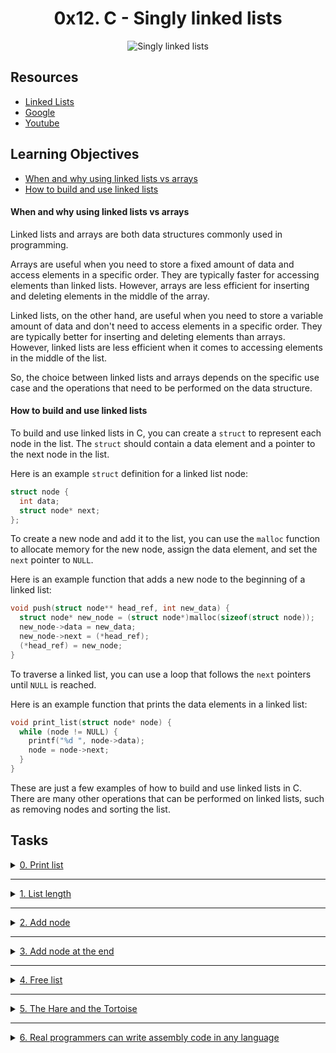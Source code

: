 
<h1 align="center">
0x12. C - Singly linked lists
</h1>

<p align="center">
    <img src="https://s3.amazonaws.com/intranet-projects-files/holbertonschool-low_level_programming/229/giphy-3.gif" alt="Singly linked lists">
</p>

## Resources
- [Linked Lists](https://www.youtube.com/watch?v=udapt4FGY20&feature=youtu.be&t=2m10s)
- [Google](https://www.google.com)
- [Youtube](https://www.youtube.com)

## Learning Objectives
- [When and why using linked lists vs arrays](#when-and-why-using-linked-lists-vs-arrays)
- [How to build and use linked lists](#how-to-build-and-use-linked-lists)

#### When and why using linked lists vs arrays
Linked lists and arrays are both data structures commonly used in programming.

Arrays are useful when you need to store a fixed amount of data and access elements in a specific order. They are typically faster for accessing elements than linked lists. However, arrays are less efficient for inserting and deleting elements in the middle of the array.

Linked lists, on the other hand, are useful when you need to store a variable amount of data and don't need to access elements in a specific order. They are typically better for inserting and deleting elements than arrays. However, linked lists are less efficient when it comes to accessing elements in the middle of the list.

So, the choice between linked lists and arrays depends on the specific use case and the operations that need to be performed on the data structure.

#### How to build and use linked lists
To build and use linked lists in C, you can create a `struct` to represent each node in the list. The `struct` should contain a data element and a pointer to the next node in the list.

Here is an example `struct` definition for a linked list node:

```c
struct node {
  int data;
  struct node* next;
};
```

To create a new node and add it to the list, you can use the `malloc` function to allocate memory for the new node, assign the data element, and set the `next` pointer to `NULL`.

Here is an example function that adds a new node to the beginning of a linked list:

```c
void push(struct node** head_ref, int new_data) {
  struct node* new_node = (struct node*)malloc(sizeof(struct node));
  new_node->data = new_data;
  new_node->next = (*head_ref);
  (*head_ref) = new_node;
}
```

To traverse a linked list, you can use a loop that follows the `next` pointers until `NULL` is reached.

Here is an example function that prints the data elements in a linked list:

```c
void print_list(struct node* node) {
  while (node != NULL) {
    printf("%d ", node->data);
    node = node->next;
  }
}
```

These are just a few examples of how to build and use linked lists in C. There are many other operations that can be performed on linked lists, such as removing nodes and sorting the list.


## Tasks

<details>
<summary>
<a href="./0-print_list.c">0. Print list</a>
</summary>

```c
#include <stdlib.h>
#include <string.h>
#include <stdio.h>
#include "lists.h"

/**
 * main - check the code
 *
 * Return: Always 0.
 */
int main(void)
{
    list_t *head;
    list_t *new;
    list_t hello = {"World", 5, NULL};
    size_t n;

    head = &hello;
    new = malloc(sizeof(list_t));
    if (new == NULL)
    {
        printf("Error\n");
        return (1);
    }
    new->str = strdup("Hello");
    new->len = 5;
    new->next = head;
    head = new;
    n = print_list(head);
    printf("-> %lu elements\n", n);

    printf("\n");
    free(new->str);
    new->str = NULL;
    n = print_list(head);
    printf("-> %lu elements\n", n);

    free(new);
    return (0);
}
```

> Compiled with: `gcc -Wall -pedantic -Werror -Wextra 0-main.c 0-print_list.c -o a`

> Output:

```sh
[5] Hello
[5] World
-> 2 elements

[0] (nil)
[5] World
-> 2 elements
```

</details>

---

<details>
<summary>
<a href="./1-list_len.c">1. List length</a>
</summary>

```c
#include <stdlib.h>
#include <string.h>
#include <stdio.h>
#include "lists.h"

/**
 * main - check the code
 *
 * Return: Always 0.
 */
int main(void)
{
    list_t *head;
    list_t *new;
    list_t hello = {"World", 5, NULL};
    size_t n;

    head = &hello;
    new = malloc(sizeof(list_t));
    if (new == NULL)
    {
        printf("Error\n");
        return (1);
    }
    new->str = strdup("Hello");
    new->len = 5;
    new->next = head;
    head = new;
    n = list_len(head);
    printf("-> %lu elements\n", n);
    free(new->str);
    free(new);
    return (0);
}
```

> Compiled with: `gcc -Wall -pedantic -Werror -Wextra 1-main.c 1-list_len.c -o b`

> Output:

```sh
-> 2 elements
```

</details>

---

<details>
<summary>
<a href="./2-add_node.c">2. Add node</a>
</summary>

```c
#include <stdlib.h>
#include <string.h>
#include <stdio.h>
#include "lists.h"

/**
 * main - check the code
 *
 * Return: Always 0.
 */
int main(void)
{
    list_t *head;

    head = NULL;
    add_node(&head, "Alexandro");
    add_node(&head, "Asaia");
    add_node(&head, "Augustin");
    add_node(&head, "Bennett");
    add_node(&head, "Bilal");
    add_node(&head, "Chandler");
    add_node(&head, "Damian");
    add_node(&head, "Daniel");
    add_node(&head, "Dora");
    add_node(&head, "Electra");
    add_node(&head, "Gloria");
    add_node(&head, "Joe");
    add_node(&head, "John");
    add_node(&head, "John");
    add_node(&head, "Josquin");
    add_node(&head, "Kris");
    add_node(&head, "Marine");
    add_node(&head, "Mason");
    add_node(&head, "Praylin");
    add_node(&head, "Rick");
    add_node(&head, "Rick");
    add_node(&head, "Rona");
    add_node(&head, "Siphan");
    add_node(&head, "Sravanthi");
    add_node(&head, "Steven");
    add_node(&head, "Tasneem");
    add_node(&head, "William");
    add_node(&head, "Zee");
    print_list(head);
    return (0);
}
```

> Compiled with: `gcc -Wall -pedantic -Werror -Wextra 2-main.c 2-add_node.c 0-print_list.c -o c`

> Output:

```sh
[7] Zee
[8] William
[8] Tasneem
[7] Steven
[10] Sravanthi
[7] Siphan
[5] Rona
[4] Rick
[4] Rick
[8] Praylin
[5] Mason
[7] Marine
[4] Kris
[8] Josquin
[4] John
[4] John
[3] Joe
[6] Gloria
[7] Electra
[4] Dora
[6] Daniel
[6] Damian
[8] Chandler
[5] Bilal
[7] Bennett
[8] Augustin
[5] Asaia
[9] Alexandro
```

</details>

---

<details>
<summary>
<a href="./3-add_node_end.c">3. Add node at the end</a>
</summary>

```c
#include <stdlib.h>
#include <string.h>
#include <stdio.h>
#include "lists.h"

/**
 * main - check the code
 *
 * Return: Always 0.
 */
int main(void)
{
    list_t *head;

    head = NULL;
    add_node_end(&head, "Anne");
    add_node_end(&head, "Colton");
    add_node_end(&head, "Corbin");
    add_node_end(&head, "Daniel");
    add_node_end(&head, "Danton");
    add_node_end(&head, "David");
    add_node_end(&head, "Gary");
    add_node_end(&head, "Holden");
    add_node_end(&head, "Ian");
    add_node_end(&head, "Ian");
    add_node_end(&head, "Jay");
    add_node_end(&head, "Jennie");
    add_node_end(&head, "Jimmy");
    add_node_end(&head, "Justin");
    add_node_end(&head, "Kalson");
    add_node_end(&head, "Kina");
    add_node_end(&head, "Matthew");
    add_node_end(&head, "Max");
    add_node_end(&head, "Michael");
    add_node_end(&head, "Ntuj");
    add_node_end(&head, "Philip");
    add_node_end(&head, "Richard");
    add_node_end(&head, "Samantha");
    add_node_end(&head, "Stuart");
    add_node_end(&head, "Swati");
    add_node_end(&head, "Timothy");
    add_node_end(&head, "Victor");
    add_node_end(&head, "Walton");
    print_list(head);
    return (0);
}
```

> Compiled with: `gcc -Wall -pedantic -Werror -Wextra 3-main.c 3-add_node_end.c 0-print_list.c -o d`

> Output
```shell
[4] Anne
[6] Colton
[6] Corbin
[6] Daniel
[6] Danton
[5] David
[4] Gary
[6] Holden
[3] Ian
[3] Ian
[3] Jay
[6] Jennie
[5] Jimmy
[6] Justin
[6] Kalson
[4] Kina
[7] Matthew
[3] Max
[7] Michael
[4] Ntuj
[6] Philip
[7] Richard
[8] Samantha
[6] Stuart
[5] Swati
[7] Timothy
[6] Victor
[6] Walton
```

</details>

---

<details>
<summary>
<a href="./4-free_list.c">4. Free list</a>
</summary>

```c
#include <stdlib.h>
#include <string.h>
#include <stdio.h>
#include "lists.h"

/**
 * main - check the code
 *
 * Return: Always 0.
 */
int main(void)
{
    list_t *head;

    head = NULL;
    add_node_end(&head, "Bob");
    add_node_end(&head, "&");
    add_node_end(&head, "Kris");
    add_node_end(&head, "love");
    add_node_end(&head, "asm");
    print_list(head);
    free_list(head);
    head = NULL;
    return (0);
}
```

> Compiled with: `gcc -Wall -pedantic -Werror -Wextra 4-main.c 4-free_list.c 3-add_node_end.c 0-print_list.c -o e`

> Output:
```shell
$ valgrind ./e
==3598== Memcheck, a memory error detector
==3598== Copyright (C) 2002-2015, and GNU GPL'd, by Julian Seward et al.
==3598== Using Valgrind-3.11.0 and LibVEX; rerun with -h for copyright info
==3598== Command: ./e
==3598== 
[6] Bob
[1] &
[3] Kris
[4] love
[3] asm
==3598== 
==3598== HEAP SUMMARY:
==3598==     in use at exit: 0 bytes in 0 blocks
==3598==   total heap usage: 11 allocs, 11 frees, 1,166 bytes allocated
==3598== 
==3598== All heap blocks were freed -- no leaks are possible
==3598== 
==3598== For counts of detected and suppressed errors, rerun with: -v
==3598== ERROR SUMMARY: 0 errors from 0 contexts (suppressed: 0 from 0)
```

</details>

---

<details>
<summary>
<a href="./100-first.c">5. The Hare and the Tortoise</a>
</summary>

```c
#include <stdio.h>

/**
 * main - check the code
 *
 * Return: Always 0.
 */
int main(void)
{
    printf("(A tortoise, having pretty good sense of a hare's nature, challenges one to a race.)\n");
    return (0);
}
```

> Compiled with: `gcc -Wall -pedantic -Werror -Wextra 100-first.c 100-main.c -o first`

> Output:
```shell
$ ./first
You're beat! and yet, you must allow,
I bore my house upon my back!
```

</details>

---

<details>
<summary>
<a href="./101-hello_holberton.asm">6. Real programmers can write assembly code in any language</a>
</summary>

> Compiled with: `nasm -f elf64 101-hello_holberton.asm && gcc -no-pie -std=gnu89 101-hello_holberton.o -o hello`

> Output:
```shell
$ ./hello
Hello, Holberton
```

</details>